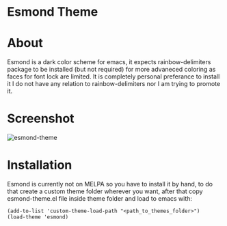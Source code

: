 # Esmond Theme #

# About
Esmond is a dark color scheme for emacs, it expects rainbow-delimiters
package to be installed (but not required) for more advaneced coloring
as faces for font lock are limited. It is completely personal preferance
to install it I do not have any relation to rainbow-delimiters nor I am
trying to promote it. 

# Screenshot #

![esmond-theme](https://user-images.githubusercontent.com/53369750/236633567-ad3bdfb5-6aef-4e54-9d49-d648c8575f49.png)

# Installation #

Esmond is currently not on MELPA so you have to install it by hand,
to do that create a custom theme folder wherever you want, after that
copy esmond-theme.el file inside theme folder and load to emacs with:

```
(add-to-list 'custom-theme-load-path "<path_to_themes_folder>")
(load-theme 'esmond)
```